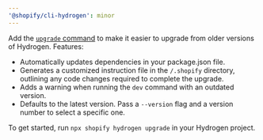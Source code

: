 ```yaml
---
'@shopify/cli-hydrogen': minor
---
```


Add the [`upgrade` command](https://h2o.fyi/cli#upgrade) to make it easier to upgrade from older versions of Hydrogen. Features:

- Automatically updates dependencies in your package.json file.
- Generates a customized instruction file in the `/.shopify` directory, outlining any code changes required to complete the upgrade.
- Adds a warning when running the `dev` command with an outdated version.
- Defaults to the latest version. Pass a `--version` flag and a version number to select a specific one.

To get started, run `npx shopify hydrogen upgrade` in your Hydrogen project.
